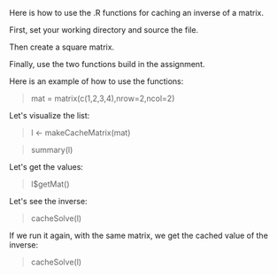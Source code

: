 Here is how to use the .R functions for caching an inverse of a matrix.

First, set your working directory and source the file.

Then create a square matrix.

Finally, use the two functions build in the assignment.

Here is an example of how to use the functions:

> mat = matrix(c(1,2,3,4),nrow=2,ncol=2)

Let's visualize the list:

> l <- makeCacheMatrix(mat)

> summary(l)

Let's get the values:

> l$getMat()

Let's see the inverse:

> cacheSolve(l)

If we run it again, with the same matrix, we get the cached value of the inverse:

> cacheSolve(l)